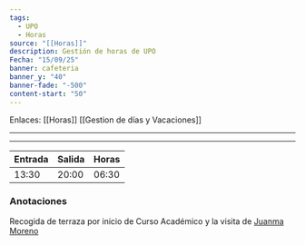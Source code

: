 ```yaml
---
tags:
  - UPO
  - Horas
source: "[[Horas]]"
description: Gestión de horas de UPO
Fecha: "15/09/25"
banner: cafeteria
banner_y: "40"
banner-fade: "-500"
content-start: "50"
---
```


Enlaces: [[Horas]]    [[Gestion de días y Vacaciones]]


---
----




| Entrada | Salida | Horas |
| ------- | ------ | ----- |
| 13:30   | 20:00  | 06:30 |




### Anotaciones
Recogida de terraza por inicio de Curso Académico y la visita de [Juanma Moreno](https://es.m.wikipedia.org/wiki/Juanma_Moreno)



